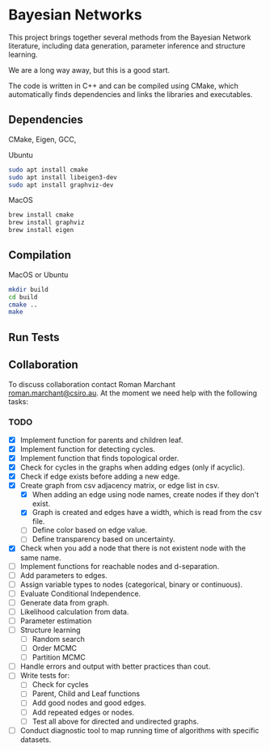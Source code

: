 # Bayesian Networks

This project brings together several methods from the Bayesian 
Network literature, including data generation, parameter inference and
structure learning. 

We are a long way away, but this is a good start.

The code is written in C++ and can be compiled using CMake, which
automatically finds dependencies and links the libraries and executables.

## Dependencies

CMake, Eigen, GCC,

Ubuntu

```bash
sudo apt install cmake
sudo apt install libeigen3-dev
sudo apt install graphviz-dev
```


MacOS

```bash
brew install cmake
brew install graphviz
brew install eigen
```

## Compilation

MacOS or Ubuntu

```bash
mkdir build
cd build
cmake ..
make
```

## Run Tests


## Collaboration

To discuss collaboration contact Roman Marchant roman.marchant@csiro.au.
At the moment we need help with the following tasks:

### TODO

- [x] Implement function for parents and children leaf.
- [x] Implement function for detecting cycles.
- [x] Implement function that finds topological order.
- [x] Check for cycles in the graphs when adding edges (only if acyclic).
- [x] Check if edge exists before adding a new edge.
- [x] Create graph from csv adjacency matrix, or edge list in csv.
    - [x] When adding an edge using node names, create nodes if they don't exist.
    - [x] Graph is created and edges have a width, which is read from the csv file.
    - [ ] Define color based on edge value.
    - [ ] Define transparency based on uncertainty.
- [x] Check when you add a node that there is not existent node with the same name.
- [ ] Implement functions for reachable nodes and d-separation.
- [ ] Add parameters to edges.
- [ ] Assign variable types to nodes (categorical, binary or continuous).
- [ ] Evaluate Conditional Independence.
- [ ] Generate data from graph.
- [ ] Likelihood calculation from data.
- [ ] Parameter estimation
- [ ] Structure learning
    - [ ] Random search
    - [ ] Order MCMC
    - [ ] Partition MCMC

- [ ] Handle errors and output with better practices than cout.
- [ ] Write tests for:
    - [ ] Check for cycles
    - [ ] Parent, Child and Leaf functions
    - [ ] Add good nodes and good edges.
    - [ ] Add repeated edges or nodes.
    - [ ] Test all above for directed and undirected graphs.
- [ ] Conduct diagnostic tool to map running time of algorithms with specific datasets.
